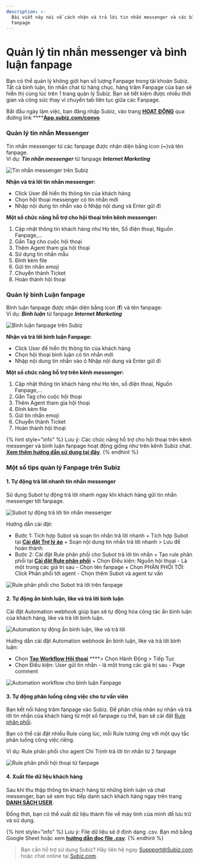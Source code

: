 ```yaml
---
description: >-
  Bài viết này nói về cách nhận và trả lời tin nhắn messenger và các bình luận
  Fanpage
---
```


# Quản lý tin nhắn messenger và bình luận fanpage

Bạn có thể quản lý không giới hạn số lượng Fanpage trong tài khoản Subiz. Tất cả bình luận, tin nhắn chat từ hàng chục, hàng trăm Fanpage của bạn sẽ hiển thị cùng lúc trên 1 trang quản lý Subiz. Bạn sẽ tiết kiệm được nhiều thời gian và công sức thay vì chuyển tab liên tục giữa các Fanpage.

Bắt đầu ngày làm việc, bạn đăng nhập Subiz, vào trang [**HOẠT ĐỘNG**](https://app.subiz.com/convo) qua đường link ****[**App.subiz.com/convo**](https://app.subiz.com/convo)

### **Quản lý tin nhắn Messenger**

Tin nhắn messenger từ các fanpage được nhận diện bằng icon \(**~**\)và tên fanpage.  
Ví dụ: _**Tin nhắn messenger**_ từ fanpage _**Internet Marketing**_

![Tin nh&#x1EAF;n messenger tr&#xEA;n Subiz](../../.gitbook/assets/image%20%2827%29.png)

**Nhận và trả lời tin nhắn messenger:**

* Click User để hiển thị thông tin của khách hàng
* Chọn hội thoại messenger có tin nhắn mới
* Nhập nội dung tin nhắn vào ô Nhập nội dung và Enter gửi đi

**Một số chức năng hỗ trợ cho hội thoại trên kênh messenger:**

1. Cập nhật thông tin khách hàng như Họ tên, Số điện thoại, Nguồn Fanpage,...
2. Gắn Tag cho cuộc hội thoại
3. Thêm Agent tham gia hội thoại
4. Sử dụng tin nhắn mẫu
5. Đính kèm file
6. Gửi tin nhắn emoji
7. Chuyển thành Ticket
8. Hoàn thành hội thoại

### Quản lý bình Luận fanpage

Bình luận fanpage được nhận diện bằng icon \(**f**\) và tên fanpage:   
Ví dụ: _**Bình luận**_ từ fanpage _**Internet Marketing**_

![B&#xEC;nh lu&#x1EAD;n fanpage tr&#xEA;n Subiz](../../.gitbook/assets/image%20%287%29.png)

**Nhận và trả lời bình luận Fanpage:**

* Click User để hiển thị thông tin của khách hàng
* Chọn hội thoại bình luận có tin nhắn mới
* Nhập nội dung tin nhắn vào ô Nhập nội dung và Enter gửi đi

**Một số chức năng hỗ trợ trên kênh messenger:**

1. Cập nhật thông tin khách hàng như Họ tên, số điện thoại, Nguồn Fanpage,...
2. Gắn Tag cho cuộc hội thoại
3. Thêm Agent tham gia hội thoại
4. Đính kèm file
5. Gửi tin nhắn emoji
6. Chuyển thành Ticket
7. Hoàn thành hội thoại

{% hint style="info" %}
Lưu ý: Các chức năng hỗ trợ cho hội thoại trên kênh messenger và bình luận fanpage hoạt động giống như trên kênh Subiz chat. [**Xem thêm hướng dẫn sử dụng tại đây**](https://help.subiz.com/bat-dau-voi-subiz/lam-viec-tren-subiz/quan-ly-hoi-thoai-subiz-chat).
{% endhint %}

### Một số tips quản lý Fanpage trên Subiz

#### 1. Tự động trả lời nhanh tin nhắn messenger

Sử dụng Subot tự động trả lời nhanh ngay khi khách hàng gửi tin nhắn messenger tới fanpage. 

![Subot t&#x1EF1; &#x111;&#x1ED9;ng tr&#x1EA3; l&#x1EDD;i tin nh&#x1EAF;n messenger](../../.gitbook/assets/group-68.png)

Hướng dẫn cài đặt:

* Bước 1: Tích hợp Subot và soạn tin nhắn trả lời nhanh + Tích hợp Subot tại [**Cài đặt Trợ lý ảo**](https://app.subiz.com/settings/bots) + Soạn nội dung tin nhắn trả lời nhanh &gt; Lưu để hoàn thành
* Bước 2: Cài đặt Rule phân phối cho Subot trả lời tin nhắn + Tạo rule phân phối tại [**Cài đặt Rule phân phối**](https://app.subiz.com/settings/rule-setting) + Chọn Điều kiện: Nguồn hội thoại - Là một trong các giá trị sau - Chọn tên fanpage + Chọn PHÂN PHỐI TỚI: Click Phân phối tới agent - Chọn thêm Subot và agent tư vấn

![Rule ph&#xE2;n ph&#x1ED1;i cho Subot tr&#x1EA3; l&#x1EDD;i tr&#xEA;n fanpage](../../.gitbook/assets/subot-tren-fanpage-1.png)

#### 2. Tự động ẩn bình luận, like và trả lời bình luận

Cài đặt Automation webhook giúp bạn sẽ tự động hóa công tác ẩn bình luận của khách hàng, like và trả lời bình luận. 

![Automation t&#x1EF1; &#x111;&#x1ED9;ng &#x1EA9;n b&#xEC;nh lu&#x1EAD;n, like v&#xE0; tr&#x1EA3; l&#x1EDD;i ](../../.gitbook/assets/group-69.png)

Hướng dẫn cài đặt Automation webhook ẩn bình luận, like và trả lời bình luận:

* Chọn [**Tạo Workflow Hội thoại**](https://app.subiz.com/settings/automation-workflow) ****&gt; Chọn Hành Động &gt; Tiếp Tục 
* Chọn Điều kiện: User gửi tin nhắn - là một trong các giá trị sau - Page comment

![Automation workflow cho b&#xEC;nh lu&#x1EAD;n Fanpage](../../.gitbook/assets/auto-an-binh-luan-1.png)

#### 3. Tự động phân luồng công việc cho tư vấn viên

Bạn kết nối hàng trăm fanpage vào Subiz. Để phân chia nhân sự nhận và trả lời tin nhắn của khách hàng từ một số fanpage cụ thể, bạn sẽ cài đặt [Rule phân phối](https://app.subiz.com/settings/rule-setting).

Bạn có thể cài đặt nhiều Rule cùng lúc, mỗi Rule tương ứng với một quy tắc phân luồng công việc riêng.

Ví dụ: Rule phân phối cho agent Chi Trịnh trả lời tin nhắn từ 2 fanpage

![Rule ph&#xE2;n ph&#x1ED1;i h&#x1ED9;i tho&#x1EA1;i t&#x1EEB; fanpage](../../.gitbook/assets/rule-page-1.png)

#### 4. Xuất file dữ liệu khách hàng

Sau khi thu thập thông tin khách hàng từ những bình luận và chat messenger, bạn sẽ xem trực tiếp danh sách khách hàng ngay trên trang [**DANH SÁCH USER**](https://app.subiz.com/contacts).

Đồng thời, bạn có thể xuất dữ liệu thành file về máy tính của mình để lưu trữ và sử dụng. 

{% hint style="info" %}
Lưu ý: File dữ liệu sẽ ở định dạng .csv. Bạn mở bằng Google Sheet hoặc xem [**hướng dẫn đọc file .csv**](https://docs.subiz.com/huong-dan-xem-du-lieu-lich-su-chat-tren-microsoft-excel/).
{% endhint %}

> Bạn cần hỗ trợ sử dụng Subiz? Hãy liên hệ ngay Suppport@Subiz.com hoặc chat online tại [Subiz.com](https://subiz.com/vi/facebook-messenger.html).


